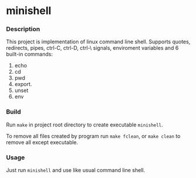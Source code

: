 # minishell

### Description

This project is implementation of linux command line shell. Supports quotes, redirects, pipes, ctrl-C, ctrl-D, ctrl-\ signals, enviroment variables and 6 built-in commands:

1. echo
2. cd
3. pwd
4. export.
5. unset
6. env

### Build

Run `make` in project root directory to create executable `minishell`.
 
To remove all files created by program run `make fclean`, or `make clean` to remove all except executable.
 
### Usage

Just run `minishell` and use like usual command line shell.
